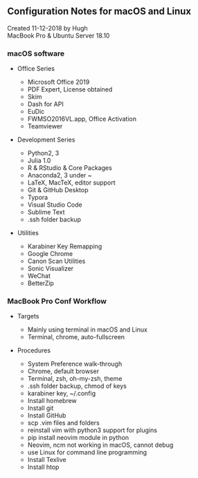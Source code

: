 ## Configuration Notes for macOS and Linux
Created 11-12-2018 by Hugh  
MacBook Pro & Ubuntu Server 18.10

### macOS software

- Office Series
    - Microsoft Office 2019
    - PDF Expert, License obtained
    - Skim
    - Dash for API
    - EuDic
    - FWMSO2016VL.app, Office Activation
    - Teamviewer 

- Development Series
    - Python2, 3
    - Julia 1.0
    - R & RStudio & Core Packages
    - Anaconda2, 3 under ~
    - LaTeX, MacTeX, editor support
    - Git & GitHub Desktop
    - Typora
    - Visual Studio Code
    - Sublime Text
    - .ssh folder backup

- Utilities
    - Karabiner Key Remapping
    - Google Chrome
    - Canon Scan Utilities
    - Sonic Visualizer
    - WeChat
    - BetterZip


### MacBook Pro Conf Workflow

- Targets
    - Mainly using terminal in macOS and Linux
    - Terminal, chrome, auto-fullscreen

- Procedures
    - System Preference walk-through
    - Chrome, default browser
    - Terminal, zsh, oh-my-zsh, theme
    - .ssh folder backup, chmod of keys
    - karabiner key, ~/.config 
    - Install homebrew
    - Install git
    - Install GitHub 
    - scp .vim files and folders
    - reinstall vim with python3 support for plugins
    - pip install neovim module in python
    - Neovim, ncm not working in macOS, cannot debug
    - use Linux for command line programming
    - Install Texlive
    - Install htop
